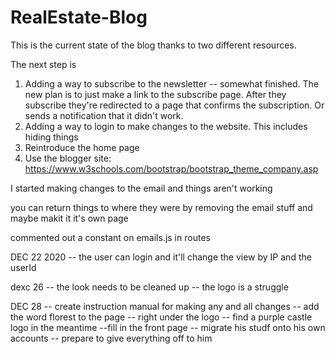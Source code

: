 # RealEstate-Blog
This is the current state of the blog thanks to two different resources. 

The next step is
1. Adding a way to subscribe to the newsletter -- somewhat finished. The new plan is to just make a link to the subscribe page. After they subscribe they're redirected to a page that confirms the subscription. 
Or sends a notification that it didn't work. 
2. Adding a way to login to make changes to the website. This includes hiding things
3. Reintroduce the home page
4. Use the blogger site: https://www.w3schools.com/bootstrap/bootstrap_theme_company.asp


I started making changes to the email and things aren't working

you can return things to where they were by removing the email stuff and maybe makit it it's own page

commented out a constant on emails.js in routes

DEC 22 2020 -- the user can login and it'll change the view by IP and the userId

dexc 26 
-- the look needs to be cleaned up
-- the logo is a struggle


DEC 28
-- create instruction manual for making any and all changes
-- add the word florest to the page -- right under the logo
-- find a purple castle logo in the meantime
--fill in the front page
-- migrate his studf onto his own accounts
-- prepare to give everything off to him
